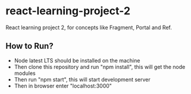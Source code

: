 # react-learning-project-2
 React learning project 2, for concepts like Fragment, Portal and Ref.
 
  How to Run?
 -------------
 - Node latest LTS should be installed on the machine
 - Then clone this repository and run "npm install", this will get the node modules
 - Then run "npm start", this will start development server
 - Then in browser enter "localhost:3000"

